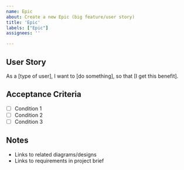 ```yaml
---
name: Epic
about: Create a new Epic (big feature/user story)
title: 'Epic'
labels: ["Epic"]
assignees: ''

---
```


## User Story
As a [type of user], I want to [do something], so that [I get this benefit].

## Acceptance Criteria
- [ ] Condition 1
- [ ] Condition 2
- [ ] Condition 3

## Notes
- Links to related diagrams/designs
- Links to requirements in project brief
